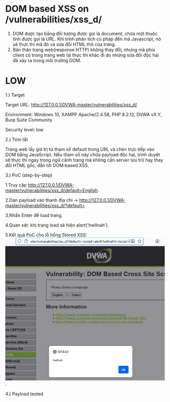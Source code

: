 # DOM based XSS on /vulnerabilities/xss_d/
1. DOM được tạo bằng đối tượng được gọi là document, chứa một thuộc tính được gọi là URL. Khi trình phân tích cú pháp đến mã Javascript, nó sẽ thực thi mã đó và sửa đổi HTML thô của trang.
2. Bản thân trang web(response HTTP) không thay đổi, nhưng mã phía client có trong trang web lại thực thi khác đi do những sửa đổi độc hại đã xảy ra trong môi trường DOM.

# LOW

1.) Target

Target URL: http://127.0.0.1/DVWA-master/vulnerabilities/xss_d/

Environment: Windows 10, XAMPP Apache/2.4.58, PHP 8.2.12, DVWA vX.Y, Burp Suite Community

Security level: low

2.) Tóm tắt

Trang web lấy giá trị từ tham số default trong URL và chèn trực tiếp vào DOM bằng JavaScript. Nếu tham số này chứa payload độc hại, trình duyệt sẽ thực thi ngay trong ngữ cảnh trang mà không cần server lưu trữ hay thay đổi HTML gốc, dẫn tới DOM‑based XSS.

3.) PoC (step-by-step)

  1.Truy cập http://127.0.0.1/DVWA-master/vulnerabilities/xss_d/default=English.
  
  2.Dán payload <script>alert('hwllnah')</script> vào thanh địa chỉ -> http://127.0.0.1/DVWA-master/vulnerabilities/xss_d/?default=<script>alert('hwllnah')</script>
  
  3.Nhấn Enter để load trang.
  
  4.Quan sát: khi trang load sẽ hiện alert('hwllnah').
  
  5.Kết quả PoC cho lỗ hổng Stored XSS: ![anh1](images/DOM_basedXSS_low.png).
  
4.) Payload tested

<script>alert('hwllnah')</script>
